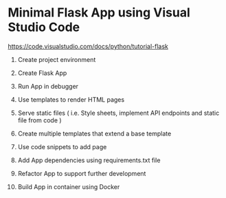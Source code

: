 # Minimal Flask App using Visual Studio Code

https://code.visualstudio.com/docs/python/tutorial-flask

1. Create project environment

2. Create Flask App

3. Run App in debugger

4. Use templates to render HTML pages

5. Serve static files ( i.e. Style sheets, implement API endpoints and static file from code )

6. Create multiple templates that extend a base template

7. Use code snippets to add page

8. Add App dependencies using requirements.txt file

9. Refactor App to support further development

10. Build App in container using Docker
